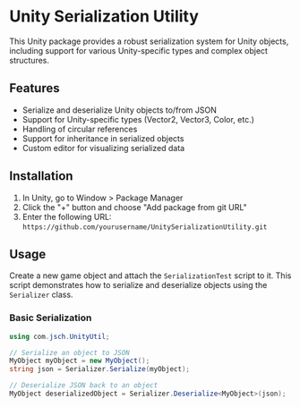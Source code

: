 # Unity Serialization Utility

This Unity package provides a robust serialization system for Unity objects, including support for various Unity-specific types and complex object structures.

## Features

- Serialize and deserialize Unity objects to/from JSON
- Support for Unity-specific types (Vector2, Vector3, Color, etc.)
- Handling of circular references
- Support for inheritance in serialized objects
- Custom editor for visualizing serialized data

## Installation

1. In Unity, go to Window > Package Manager
2. Click the "+" button and choose "Add package from git URL"
3. Enter the following URL: `https://github.com/yourusername/UnitySerializationUtility.git`

## Usage
Create a new game object and attach the `SerializationTest` script to it. This script demonstrates how to serialize and deserialize objects using the `Serializer` class.


### Basic Serialization

```csharp
using com.jsch.UnityUtil;

// Serialize an object to JSON
MyObject myObject = new MyObject();
string json = Serializer.Serialize(myObject);

// Deserialize JSON back to an object
MyObject deserializedObject = Serializer.Deserialize<MyObject>(json);
